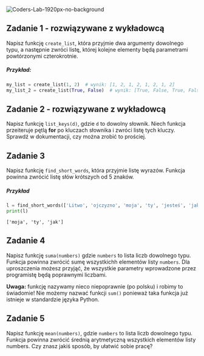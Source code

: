 ![Coders-Lab-1920px-no-background](https://user-images.githubusercontent.com/30623667/104709387-2b7ac180-571f-11eb-9b94-517aa6d501c9.png)



## Zadanie 1 - rozwiązywane z wykładowcą

Napisz funkcję `create_list`, która przyjmie dwa argumenty dowolnego typu, a następnie zwróci listę, 
której kolejne elementy będą parametrami powtórzonymi czterokrotnie.

##### Przykład:

```python
my_list = create_list(1, 2)  # wynik: [1, 2, 1, 2, 1, 2, 1, 2]
my_list_2 = create_list(True, False)  # wynik: [True, False, True, False, True, False, True, False]
```


## Zadanie 2 - rozwiązywane z wykładowcą

Napisz funkcję `list_keys(d)`, gdzie `d` to dowolny słownik. Niech funkcja przeiteruje pętlą **for** po kluczach 
słownika i zwróci listę tych kluczy. Sprawdź w dokumentacji, czy można zrobić to prościej.


## Zadanie 3

Napisz funkcję `find_short_words`, która przyjmie listę wyrazów. 
Funkcja powinna zwrócić listę słów krótszych od 5 znaków.

##### Przykład
```python
l = find_short_words(['Litwo', 'ojczyzno', 'moja', 'ty', 'jesteś', 'jak', 'zdrowie'])
print(l)
```
```
['moja', 'ty', 'jak']
```


## Zadanie 4

Napisz funkcję `suma(numbers)` gdzie `numbers` to lista liczb dowolnego typu. 
Funkcja powinna zwrócić sumę wszystkichh elementów listy `numbers`. Dla uproszczenia możesz przyjąć, 
że wszystkie parametry wprowadzone przez programistę będą poprawnymi liczbami.

**Uwaga:** funkcję nazywamy nieco niepoprawnie (po polsku) i robimy to świadomie! 
Nie możemy nazwać funkcji `sum()` ponieważ taka funkcja już istnieje w standardzie języka Python.


## Zadanie 5

Napisz funkcję `mean(numbers)`, gdzie `numbers` to lista liczb dowolnego typu. 
Funkcja powinna zwrócić średnią arytmetyczną wszystkich elementów listy numbers. 
Czy znasz jakiś sposób, by ułatwić sobie pracę?
